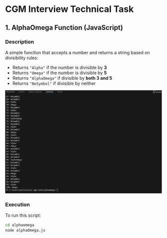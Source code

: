 # CGM Interview Technical Task

## 1. AlphaOmega Function (JavaScript)

### Description

A simple function that accepts a number and returns a string based on divisibility rules:

- Returns `"Alpha"` if the number is divisible by **3**
- Returns `"Omega"` if the number is divisible by **5**
- Returns `"AlphaOmega"` if divisible by **both 3 and 5**
- Returns `"NoSymbol"` if divisible by neither

![ AlphaOmega Function Screenshot](../cypress/assets/alpha-omega-function.png)

### Execution

To run this script:

```bash
cd alphaomega
node alphaOmega.js
